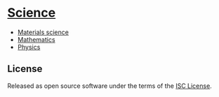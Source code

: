 # [Science](https://en.wikipedia.org/wiki/Science)

- [Materials science](materials-science.md)
- [Mathematics](mathematics.md)
- [Physics](physics.md)

## License
Released as open source software under the terms of the [ISC License](https://en.wikipedia.org/wiki/ISC_license).

